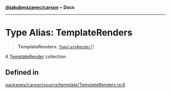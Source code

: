 [**@jakubmazanec/carson**](../README.md) • **Docs**

---

# Type Alias: TemplateRenders

> **TemplateRenders**: [`TemplateRender`](TemplateRender.md)[]

A [TemplateRender](TemplateRender.md) collection.

## Defined in

[packages/carson/source/template/TemplateRenders.ts:6](https://github.com/jakubmazanec/tools/blob/a5f92f7f2969c6804808173bd093f7dbafca1b9f/packages/carson/source/template/TemplateRenders.ts#L6)
